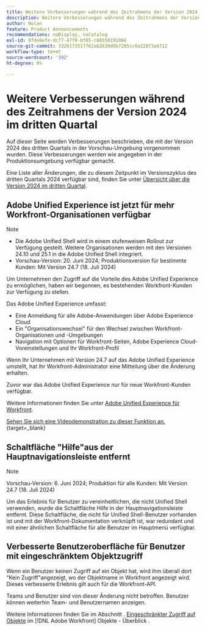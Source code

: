 ```yaml
---
title: Weitere Verbesserungen während des Zeitrahmens der Version 2024 im dritten Quartal
description: Weitere Verbesserungen während des Zeitrahmens der Version 2024 im dritten Quartal
author: Nolan
feature: Product Announcements
recommendations: noDisplay, noCatalog
exl-id: 8fde6efe-dcf7-47f0-bf85-c66550191066
source-git-commit: 3326173517762a62630d6b7285cc8a22873a6712
workflow-type: tm+mt
source-wordcount: '392'
ht-degree: 0%

---
```


# Weitere Verbesserungen während des Zeitrahmens der Version 2024 im dritten Quartal

Auf dieser Seite werden Verbesserungen beschrieben, die mit der Version 2024 des dritten Quartals in der Vorschau-Umgebung vorgenommen wurden. Diese Verbesserungen werden wie angegeben in der Produktionsumgebung verfügbar gemacht.

Eine Liste aller Änderungen, die zu diesem Zeitpunkt im Versionszyklus des dritten Quartals 2024 verfügbar sind, finden Sie unter [Übersicht über die Version 2024 im dritten Quartal](/help/quicksilver/product-announcements/product-releases/24-q3-release-activity/24-q3-release-overview.md).

## Adobe Unified Experience ist jetzt für mehr Workfront-Organisationen verfügbar

>[!NOTE]
>
>* Die Adobe Unified Shell wird in einem stufenweisen Rollout zur Verfügung gestellt. Weitere Organisationen werden mit den Versionen 24.10 und 25.1 in die Adobe Unified Shell integriert.
>* Vorschau-Version: 20. Juni 2024; Produktionsversion für bestimmte Kunden: Mit Version 24.7 (18. Juli 2024)

Um Unternehmen den Zugriff auf die Vorteile des Adobe Unified Experience zu ermöglichen, haben wir begonnen, es bestehenden Workfront-Kunden zur Verfügung zu stellen.

Das Adobe Unified Experience umfasst:

* Eine Anmeldung für alle Adobe-Anwendungen über Adobe Experience Cloud
* Ein &quot;Organisationswechsel&quot; für den Wechsel zwischen Workfront-Organisationen und -Umgebungen
* Navigation mit Optionen für Workfront-Seiten, Adobe Experience Cloud-Voreinstellungen und Ihr Workfront-Profil

Wenn Ihr Unternehmen mit Version 24.7 auf das Adobe Unified Experience umstellt, hat Ihr Workfront-Administrator eine Mitteilung über die Änderung erhalten.

Zuvor war das Adobe Unified Experience nur für neue Workfront-Kunden verfügbar.

Weitere Informationen finden Sie unter [Adobe Unified Experience für Workfront](/help/quicksilver/workfront-basics/navigate-workfront/workfront-navigation/adobe-unified-experience.md).

[Sehen Sie sich eine Videodemonstration zu dieser Funktion an.](https://video.tv.adobe.com/v/3412388/){target=_blank}

## Schaltfläche &quot;Hilfe&quot;aus der Hauptnavigationsleiste entfernt

>[!NOTE]
>
>Vorschau-Version: 6. Juni 2024; Produktion für alle Kunden: Mit Version 24.7 (18. Juli 2024)

Um das Erlebnis für Benutzer zu vereinheitlichen, die nicht Unified Shell verwenden, wurde die Schaltfläche Hilfe in der Hauptnavigationsleiste entfernt. Diese Schaltfläche, die nicht für Unified Shell-Benutzer vorhanden ist und mit der Workfront-Dokumentation verknüpft ist, war redundant und mit einer ähnlichen Schaltfläche für alle Benutzer im Hauptmenü verfügbar.

## Verbesserte Benutzeroberfläche für Benutzer mit eingeschränktem Objektzugriff

Wenn ein Benutzer keinen Zugriff auf ein Objekt hat, wird ihm überall dort &quot;Kein Zugriff&quot;angezeigt, wo der Objektname in Workfront angezeigt wird. Dieses verbesserte Erlebnis gilt auch für die Workfront-API.

Teams und Benutzer sind von dieser Änderung nicht betroffen. Benutzer können weiterhin Team- und Benutzernamen anzeigen.

Weitere Informationen finden Sie im Abschnitt . [Eingeschränkter Zugriff auf Objekte](/help/quicksilver/workfront-basics/navigate-workfront/workfront-navigation/understand-objects.md#restricted-access-to-objects) im [!DNL Adobe Workfront] Objekte - Überblick .
